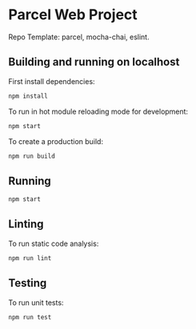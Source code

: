 # Parcel Web Project

Repo Template: parcel, mocha-chai, eslint.

## Building and running on localhost

First install dependencies:

```sh
npm install
```

To run in hot module reloading mode for development:

```sh
npm start
```

To create a production build:

```sh
npm run build
```

## Running

```sh
npm start
```

## Linting

To run static code analysis:

```sh
npm run lint
```

## Testing

To run unit tests:

```sh
npm run test
```
